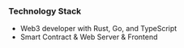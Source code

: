 ###  Technology Stack
- Web3 developer with Rust, Go, and TypeScript
- Smart Contract & Web Server & Frontend


